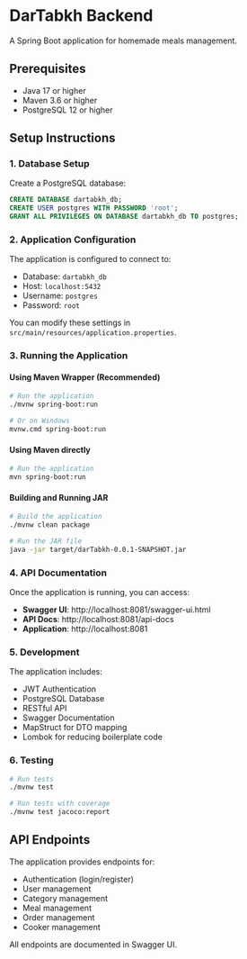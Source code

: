 # DarTabkh Backend

A Spring Boot application for homemade meals management.

## Prerequisites

- Java 17 or higher
- Maven 3.6 or higher
- PostgreSQL 12 or higher

## Setup Instructions

### 1. Database Setup

Create a PostgreSQL database:

```sql
CREATE DATABASE dartabkh_db;
CREATE USER postgres WITH PASSWORD 'root';
GRANT ALL PRIVILEGES ON DATABASE dartabkh_db TO postgres;
```

### 2. Application Configuration

The application is configured to connect to:
- Database: `dartabkh_db`
- Host: `localhost:5432`
- Username: `postgres`
- Password: `root`

You can modify these settings in `src/main/resources/application.properties`.

### 3. Running the Application

#### Using Maven Wrapper (Recommended)

```bash
# Run the application
./mvnw spring-boot:run

# Or on Windows
mvnw.cmd spring-boot:run
```

#### Using Maven directly

```bash
# Run the application
mvn spring-boot:run
```

#### Building and Running JAR

```bash
# Build the application
./mvnw clean package

# Run the JAR file
java -jar target/darTabkh-0.0.1-SNAPSHOT.jar
```

### 4. API Documentation

Once the application is running, you can access:

- **Swagger UI**: http://localhost:8081/swagger-ui.html
- **API Docs**: http://localhost:8081/api-docs
- **Application**: http://localhost:8081

### 5. Development

The application includes:
- JWT Authentication
- PostgreSQL Database
- RESTful API
- Swagger Documentation
- MapStruct for DTO mapping
- Lombok for reducing boilerplate code

### 6. Testing

```bash
# Run tests
./mvnw test

# Run tests with coverage
./mvnw test jacoco:report
```

## API Endpoints

The application provides endpoints for:
- Authentication (login/register)
- User management
- Category management
- Meal management
- Order management
- Cooker management

All endpoints are documented in Swagger UI.
